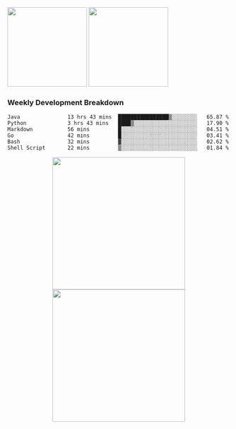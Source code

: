 <div>
  <img src = "https://github-readme-stats.vercel.app/api/top-langs/?username=Okabe-Rintarou-0&layout=compact&langs_count=8&hide=TeX,Makefile,CMake,Perl,Shell&theme=dracula" height="180px" />
  
  <img src = "https://github-readme-stats.vercel.app/api?username=Okabe-Rintarou-0&show_icons=true&theme=dracula" height="180px" />
  
</div>

### Weekly Development Breakdown
<!--START_SECTION:waka-->

```text
Java               13 hrs 43 mins  ████████████████▒░░░░░░░░   65.87 %
Python             3 hrs 43 mins   ████▒░░░░░░░░░░░░░░░░░░░░   17.90 %
Markdown           56 mins         █░░░░░░░░░░░░░░░░░░░░░░░░   04.51 %
Go                 42 mins         █░░░░░░░░░░░░░░░░░░░░░░░░   03.41 %
Bash               32 mins         ▓░░░░░░░░░░░░░░░░░░░░░░░░   02.62 %
Shell Script       22 mins         ▒░░░░░░░░░░░░░░░░░░░░░░░░   01.84 %
```

<!--END_SECTION:waka-->

<p align="center">
    <img src="https://wakatime.com/share/@c0fc2eae-3121-4f9e-8064-2a0f57352f62/e973be70-27aa-421b-88f5-96824ac76947.svg" height="300em"/>
    <img src="https://wakatime.com/share/@c0fc2eae-3121-4f9e-8064-2a0f57352f62/602e3ec4-11ce-4368-87bc-684fd89aaebb.svg" height="300em"/>
</p>


